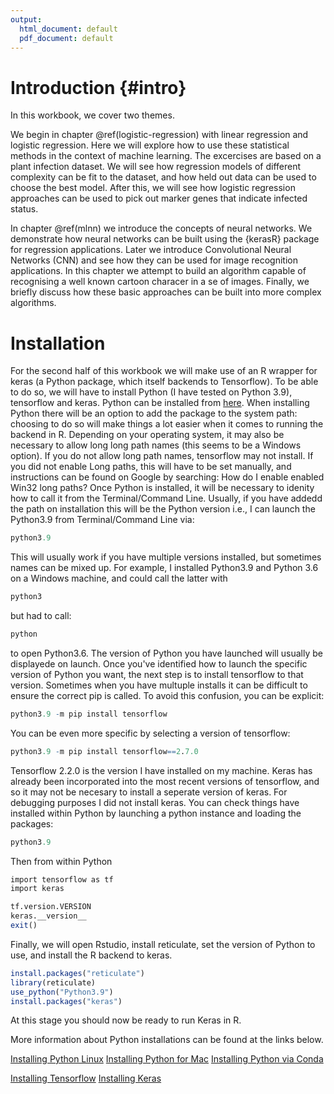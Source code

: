 ```yaml
---
output:
  html_document: default
  pdf_document: default
---
```

# Introduction {#intro}

In this workbook, we cover two themes. 

We begin in chapter \@ref(logistic-regression) with linear regression and logistic regression. Here we will explore how to use these statistical methods in the context of machine learning. The excercises are based on a plant infection dataset. We will see how regression models of different complexity can be fit to the dataset, and how held out data can be used to choose the best model. After this, we will see how logistic regression approaches can be used to pick out marker genes that indicate infected status.   

In chapter \@ref(mlnn) we introduce the concepts of neural networks. We demonstrate how neural networks can be built using the {kerasR} package for regression applications. Later we introduce Convolutional Neural Networks (CNN) and see how they can be used for image recognition applications. In this chapter we attempt to build an algorithm capable of recognising a well known cartoon characer in a se of images. Finally, we briefly discuss how these basic approaches can be built into more complex algorithms.

# Installation

For the second half of this workbook we will make use of an R wrapper for keras (a Python package, which itself backends to Tensorflow). To be able to do so, we will have to install Python (I have tested on Python 3.9), tensorflow and keras. Python can be installed from [here](https://www.python.org/downloads/). When installing Python there will be an option to add the package to the system path: choosing to do so will make things a lot easier when it comes to running the backend in R. Depending on your operating system, it may also be necessary to allow long long path names (this seems to be a Windows option). If you do not allow long path names, tensorflow may not install. If you did not enable Long paths, this will have to be set manually, and instructions can be found on Google by searching: How do I enable enabled Win32 long paths? Once Python is installed, it will be necessary to idenity how to call it from the Terminal/Command Line. Usually, if you have addedd the path on installation this will be the Python version i.e., I can launch the Python3.9 from Terminal/Command Line via:


```r
python3.9
```

This will usually work if you have multiple versions installed, but sometimes names can be mixed up. For example, I installed Python3.9 and Python 3.6 on a Windows machine, and could call the latter with 


```r
python3
```

but had to call:


```r
python
```

to open Python3.6. The version of Python you have launched will usually be displayede on launch. Once you've identified how to launch the specific version of Python you want, the next step is to install tensorflow to that version. Sometimes when you have multuple installs it can be difficult to ensure the correct pip is called. To avoid this confusion, you can be explicit:


```r
python3.9 -m pip install tensorflow
```

You can be even more specific by selecting a version of tensorflow:


```r
python3.9 -m pip install tensorflow==2.7.0
```

Tensorflow 2.2.0 is the version I have installed on my machine. Keras has already been incorporated into the most recent versions of tensorflow, and so it may not be necesary to install a seperate version of keras. For debugging purposes I did not install keras. You can check things have installed within Python by launching a python instance and loading the packages:


```r
python3.9
```

Then from within Python 

```r
import tensorflow as tf
import keras

tf.version.VERSION
keras.__version__
exit()
```

Finally, we will open Rstudio, install reticulate, set the version of Python to use, and install the R backend to keras.


```r
install.packages("reticulate")
library(reticulate)
use_python("Python3.9")
install.packages("keras")
```

At this stage you should now be ready to run Keras in R.

More information about Python installations can be found at the links below.

[Installing Python Linux](http://docs.python-guide.org/en/latest/starting/install3/linux/)
[Installing Python for Mac](http://docs.python-guide.org/en/latest/starting/install3/osx/)
[Installing Python via Conda](https://conda.io/docs/user-guide/tasks/manage-python.html)

[Installing Tensorflow](https://www.tensorflow.org/install/)
[Installing Keras](https://keras.io/#installation)
